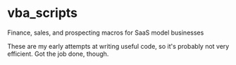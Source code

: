 # vba_scripts
Finance, sales, and prospecting macros for SaaS model businesses

These are my early attempts at writing useful code, so it's probably not very efficient. Got the job done, though.
